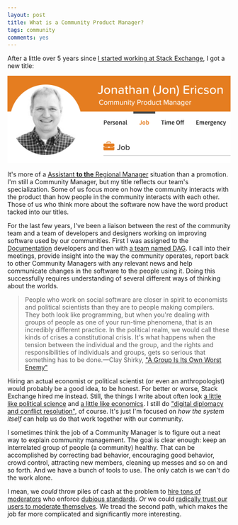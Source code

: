 ```yaml
---
layout: post
title: What is a Community Product Manager?
tags: community
comments: yes
---
```


After a little over 5 years since
[I started working at Stack Exchange](https://stackoverflow.blog/2013/08/09/please-welcome-jon-ericson-community-manager/),
I got a new title:

![CPM](/images/cpm.png)

It's more of a
[Assistant **to the** Regional Manager](https://theoffice.wikia.com/wiki/Assistant_Regional_Manager)
situation than a promotion. I'm still a Community Manager, but my
title reflects our team's specialization. Some of us focus more on how
the community interacts with the product than how people in the
community interacts with each other. Those of us who think more about
the software now have the word product tacked into our titles. 

For the last few years, I've been a liaison between the rest of the
community team and a team of developers and designers working on
improving software used by our communities. First I was assigned to the
[Documentation](https://meta.stackoverflow.com/questions/354217/sunsetting-documentation)
developers and then with
[a team named DAG](https://meta.stackoverflow.com/questions/351751/meet-team-dag-developer-affinity-growth). I
call into their meetings, provide insight into the way the community
operates, report back to other Community Managers with any relevant
news and help communicate changes in the software to the people using
it. Doing this successfully requires understanding of several
different ways of thinking about the worlds.

> People who work on social software are closer in spirit to
> economists and political scientists than they are to people making
> compilers. They both look like programming, but when you're dealing
> with groups of people as one of your run-time phenomena, that is an
> incredibly different practice. In the political realm, we would call
> these kinds of crises a constitutional crisis. It's what happens
> when the tension between the individual and the group, and the
> rights and responsibilities of individuals and groups, gets so
> serious that something has to be done.&mdash;Clay Shirky,
> ["A Group Is Its Own Worst Enemy"](https://www.shirky.com/writings/herecomeseverybody/group_enemy.html)

Hiring an actual economist or political scientist (or even an
anthropologist) would probably be a good idea, to be honest. For
better or worse, Stack Exchange hired me instead. Still, the things I
write about often look
[a little like political science](https://meta.stackexchange.com/questions/293213/why-we-dont-keep-public-records-of-suspensions)
and
[a little like economics](https://meta.stackexchange.com/questions/266696/can-we-raise-the-bar-for-reputation-for-late-answers-to-bypass-the-review-queue/267080#267080). I
still do
["digital diplomacy and conflict resolution"](https://twitter.com/anoemi/status/1100435773365604353),
of course. It's just I'm focused on _how the system itself_ can help
us do that work together with our community.

I sometimes think the job of a Community Manager is to figure out a
neat way to explain community management. The goal is clear enough:
keep an interrelated group of people (a community) healthy. That can be
accomplished by correcting bad behavior, encouraging good behavior,
crowd control, attracting new members, cleaning up messes and so on
and so forth. And we have a bunch of tools to use. The only catch is
we can't do the work alone.

I mean, we _could_ throw piles of cash at the problem to
[hire tons of moderators](https://www.theverge.com/2019/2/25/18229714/cognizant-facebook-content-moderator-interviews-trauma-working-conditions-arizona)
who enforce
[dubious standards](https://www.vanityfair.com/news/2019/02/men-are-scum-inside-facebook-war-on-hate-speech). _Or_
we could
[radically trust our users to moderate themselves](https://stackoverflow.blog/2018/11/21/our-theory-of-moderation-re-visited/). We
tread the second path, which makes the job far more complicated and
significantly more interesting.

